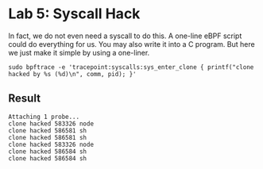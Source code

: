 # Lab 5: Syscall Hack

In fact, we do not even need a syscall to do this. A one-line
eBPF script could do everything for us. You may also write it
into a C program. But here we just make it simple by using a
one-liner.

```
sudo bpftrace -e 'tracepoint:syscalls:sys_enter_clone { printf("clone hacked by %s (%d)\n", comm, pid); }'
```

## Result

```
Attaching 1 probe...
clone hacked 583326 node
clone hacked 586581 sh
clone hacked 586581 sh
clone hacked 583326 node
clone hacked 586584 sh
clone hacked 586584 sh
```

